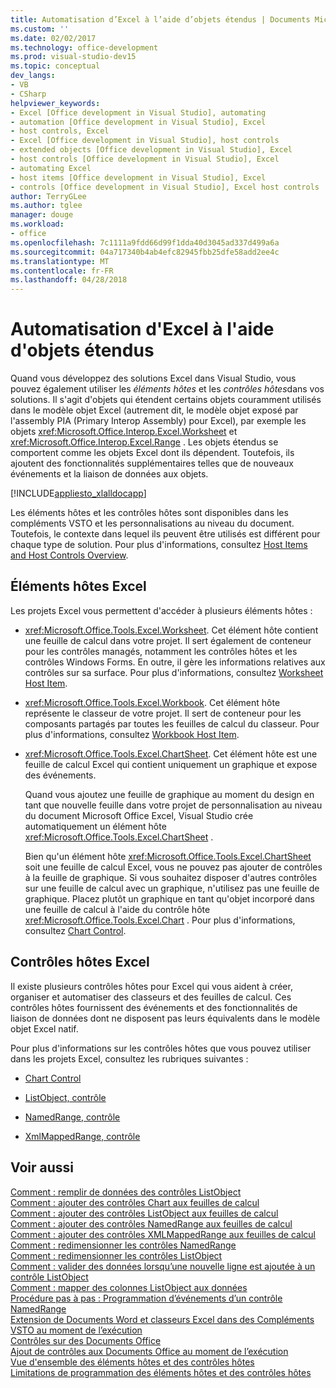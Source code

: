 ```yaml
---
title: Automatisation d’Excel à l’aide d’objets étendus | Documents Microsoft
ms.custom: ''
ms.date: 02/02/2017
ms.technology: office-development
ms.prod: visual-studio-dev15
ms.topic: conceptual
dev_langs:
- VB
- CSharp
helpviewer_keywords:
- Excel [Office development in Visual Studio], automating
- automation [Office development in Visual Studio], Excel
- host controls, Excel
- Excel [Office development in Visual Studio], host controls
- extended objects [Office development in Visual Studio], Excel
- host controls [Office development in Visual Studio], Excel
- automating Excel
- host items [Office development in Visual Studio], Excel
- controls [Office development in Visual Studio], Excel host controls
author: TerryGLee
ms.author: tglee
manager: douge
ms.workload:
- office
ms.openlocfilehash: 7c1111a9fdd66d99f1dda40d3045ad337d499a6a
ms.sourcegitcommit: 04a717340b4ab4efc82945fbb25dfe58add2ee4c
ms.translationtype: MT
ms.contentlocale: fr-FR
ms.lasthandoff: 04/28/2018
---
```

# <a name="automating-excel-by-using-extended-objects"></a>Automatisation d'Excel à l'aide d'objets étendus
  Quand vous développez des solutions Excel dans Visual Studio, vous pouvez également utiliser les *éléments hôtes* et les *contrôles hôtes*dans vos solutions. Il s'agit d'objets qui étendent certains objets couramment utilisés dans le modèle objet Excel (autrement dit, le modèle objet exposé par l'assembly PIA (Primary Interop Assembly) pour Excel), par exemple les objets <xref:Microsoft.Office.Interop.Excel.Worksheet> et <xref:Microsoft.Office.Interop.Excel.Range> . Les objets étendus se comportent comme les objets Excel dont ils dépendent. Toutefois, ils ajoutent des fonctionnalités supplémentaires telles que de nouveaux événements et la liaison de données aux objets.  
  
 [!INCLUDE[appliesto_xlalldocapp](../vsto/includes/appliesto-xlalldocapp-md.md)]  
  
 Les éléments hôtes et les contrôles hôtes sont disponibles dans les compléments VSTO et les personnalisations au niveau du document. Toutefois, le contexte dans lequel ils peuvent être utilisés est différent pour chaque type de solution. Pour plus d'informations, consultez [Host Items and Host Controls Overview](../vsto/host-items-and-host-controls-overview.md).  
  
## <a name="excel-host-items"></a>Éléments hôtes Excel  
 Les projets Excel vous permettent d'accéder à plusieurs éléments hôtes :  
  
-   <xref:Microsoft.Office.Tools.Excel.Worksheet>. Cet élément hôte contient une feuille de calcul dans votre projet. Il sert également de conteneur pour les contrôles managés, notamment les contrôles hôtes et les contrôles Windows Forms. En outre, il gère les informations relatives aux contrôles sur sa surface. Pour plus d'informations, consultez [Worksheet Host Item](../vsto/worksheet-host-item.md).  
  
-   <xref:Microsoft.Office.Tools.Excel.Workbook>. Cet élément hôte représente le classeur de votre projet. Il sert de conteneur pour les composants partagés par toutes les feuilles de calcul du classeur. Pour plus d'informations, consultez [Workbook Host Item](../vsto/workbook-host-item.md).  
  
-   <xref:Microsoft.Office.Tools.Excel.ChartSheet>. Cet élément hôte est une feuille de calcul Excel qui contient uniquement un graphique et expose des événements.  
  
     Quand vous ajoutez une feuille de graphique au moment du design en tant que nouvelle feuille dans votre projet de personnalisation au niveau du document Microsoft Office Excel, Visual Studio crée automatiquement un élément hôte <xref:Microsoft.Office.Tools.Excel.ChartSheet> .  
  
     Bien qu'un élément hôte <xref:Microsoft.Office.Tools.Excel.ChartSheet> soit une feuille de calcul Excel, vous ne pouvez pas ajouter de contrôles à la feuille de graphique. Si vous souhaitez disposer d'autres contrôles sur une feuille de calcul avec un graphique, n'utilisez pas une feuille de graphique. Placez plutôt un graphique en tant qu'objet incorporé dans une feuille de calcul à l'aide du contrôle hôte <xref:Microsoft.Office.Tools.Excel.Chart> . Pour plus d'informations, consultez [Chart Control](../vsto/chart-control.md).  
  
## <a name="excel-host-controls"></a>Contrôles hôtes Excel  
 Il existe plusieurs contrôles hôtes pour Excel qui vous aident à créer, organiser et automatiser des classeurs et des feuilles de calcul. Ces contrôles hôtes fournissent des événements et des fonctionnalités de liaison de données dont ne disposent pas leurs équivalents dans le modèle objet Excel natif.  
  
 Pour plus d'informations sur les contrôles hôtes que vous pouvez utiliser dans les projets Excel, consultez les rubriques suivantes :  
  
-   [Chart Control](../vsto/chart-control.md)  
  
-   [ListObject, contrôle](../vsto/listobject-control.md)  
  
-   [NamedRange, contrôle](../vsto/namedrange-control.md)  
  
-   [XmlMappedRange, contrôle](../vsto/xmlmappedrange-control.md)  
  
## <a name="see-also"></a>Voir aussi  
 [Comment : remplir de données des contrôles ListObject](../vsto/how-to-fill-listobject-controls-with-data.md)   
 [Comment : ajouter des contrôles Chart aux feuilles de calcul](../vsto/how-to-add-chart-controls-to-worksheets.md)   
 [Comment : ajouter des contrôles ListObject aux feuilles de calcul](../vsto/how-to-add-listobject-controls-to-worksheets.md)   
 [Comment : ajouter des contrôles NamedRange aux feuilles de calcul](../vsto/how-to-add-namedrange-controls-to-worksheets.md)   
 [Comment : ajouter des contrôles XMLMappedRange aux feuilles de calcul](../vsto/how-to-add-xmlmappedrange-controls-to-worksheets.md)   
 [Comment : redimensionner les contrôles NamedRange](../vsto/how-to-resize-namedrange-controls.md)   
 [Comment : redimensionner les contrôles ListObject](../vsto/how-to-resize-listobject-controls.md)   
 [Comment : valider des données lorsqu’une nouvelle ligne est ajoutée à un contrôle ListObject](../vsto/how-to-validate-data-when-a-new-row-is-added-to-a-listobject-control.md)   
 [Comment : mapper des colonnes ListObject aux données](../vsto/how-to-map-listobject-columns-to-data.md)   
 [Procédure pas à pas : Programmation d’événements d’un contrôle NamedRange](../vsto/walkthrough-programming-against-events-of-a-namedrange-control.md)   
 [Extension de Documents Word et classeurs Excel dans des Compléments VSTO au moment de l’exécution](../vsto/extending-word-documents-and-excel-workbooks-in-vsto-add-ins-at-run-time.md)   
 [Contrôles sur des Documents Office](../vsto/controls-on-office-documents.md)   
 [Ajout de contrôles aux Documents Office au moment de l’exécution](../vsto/adding-controls-to-office-documents-at-run-time.md)   
 [Vue d'ensemble des éléments hôtes et des contrôles hôtes](../vsto/host-items-and-host-controls-overview.md)   
 [Limitations de programmation des éléments hôtes et des contrôles hôtes](../vsto/programmatic-limitations-of-host-items-and-host-controls.md)  
  
  